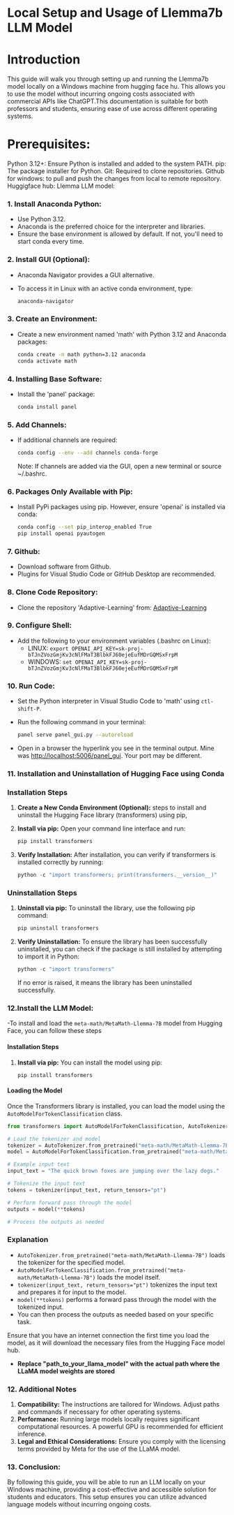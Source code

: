 # Local Setup and Usage of Llemma7b LLM Model

# Introduction
This guide will walk you through setting up and running the Llemma7b model locally on a Windows machine from hugging face hu. This allows you to use the model without incurring ongoing costs associated with commercial APIs like ChatGPT.This documentation is suitable for both professors and students, ensuring ease of use across different operating systems.

# Prerequisites:

Python 3.12+: Ensure Python is installed and added to the system PATH.
pip: The package installer for Python.
Git: Required to clone repositories.
Github for windows: to pull and push the changes from local to remote repository.
Huggigface hub:
Llemma LLM model:

### 1. **Install Anaconda Python:**

   - Use Python 3.12.
   - Anaconda is the preferred choice for the interpreter and libraries.
   - Ensure the base environment is allowed by default. If not, you'll need to start conda every time.

### 2. **Install GUI (Optional):**

   - Anaconda Navigator provides a GUI alternative.
   - To access it in Linux with an active conda environment, type:

     ```bash
     anaconda-navigator
     ```

### 3. **Create an Environment:**

   - Create a new environment named 'math' with Python 3.12 and Anaconda packages:

     ```bash
     conda create -n math python=3.12 anaconda
     conda activate math
     ```

### 4. **Installing Base Software:**

   - Install the 'panel' package:

     ```bash
     conda install panel
     ```

### 5. **Add Channels:**

   - If additional channels are required:

     ```bash
     conda config --env --add channels conda-forge
     ```

     Note: If channels are added via the GUI, open a new terminal or source ~/.bashrc.

### 6. **Packages Only Available with Pip:**

   - Install PyPi packages using pip. However, ensure 'openai' is installed via conda:

     ```bash
     conda config --set pip_interop_enabled True
     pip install openai pyautogen
     ```

### 7. **Github:**

   - Download software from Github.
   - Plugins for Visual Studio Code or GitHub Desktop are recommended.

### 8. **Clone Code Repository:**

   - Clone the repository 'Adaptive-Learning' from: [Adaptive-Learning](https://github.com/Rivier-Computer-Science/Adaptive-Learning)
   
### 9. **Configure Shell:**

   - Add the following to your environment variables (.bashrc on Linux):
     - LINUX: `export OPENAI_API_KEY=sk-proj-bTJnZVozGmjKv3cNlFMaT3BlbkFJ60ejeEufMDrGQMSxFrpM`
     - WINDOWS: `set OPENAI_API_KEY=sk-proj-bTJnZVozGmjKv3cNlFMaT3BlbkFJ60ejeEufMDrGQMSxFrpM`

### 10. **Run Code:**

   - Set the Python interpreter in Visual Studio Code to 'math' using `ctl-shift-P`.
   - Run the following command in your terminal:

     ```bash
     panel serve panel_gui.py --autoreload
     ```

   - Open in a browser the hyperlink you see in the terminal output. Mine was [http://localhost:5006/panel_gui](http://localhost:5006/panel_gui). Your port may be different.

### 11. Installation and Uninstallation of Hugging Face using Conda

### Installation Steps

1. **Create a New Conda Environment (Optional):**
   steps to install and uninstall the Hugging Face library (transformers) using pip,



2. **Install via pip:**
   Open your command line interface and run:

   ```python
   pip install transformers
   ```

3. **Verify Installation:**
   After installation, you can verify if transformers is installed correctly by running:

   ```python
   python -c "import transformers; print(transformers.__version__)"
   ```

### Uninstallation Steps

1. **Uninstall via pip:**
   To uninstall the library, use the following pip command:

   ```python
   pip uninstall transformers
   ```

2. **Verify Uninstallation:**
   To ensure the library has been successfully uninstalled, you can check if the package is still installed by attempting to import it in Python:

   ```python
   python -c "import transformers"
   ```

   If no error is raised, it means the library has been uninstalled successfully.

### 12.**Install the LLM Model:**

-To install and load the `meta-math/MetaMath-Llemma-7B` model from Hugging Face, you can follow these steps

#### Installation Steps

1. **Install via pip:**
   You can install the model using pip:

   ```
   pip install transformers
   ```

#### Loading the Model

Once the Transformers library is installed, you can load the model using the `AutoModelForTokenClassification` class.

```python
from transformers import AutoModelForTokenClassification, AutoTokenizer

# Load the tokenizer and model
tokenizer = AutoTokenizer.from_pretrained("meta-math/MetaMath-Llemma-7B")
model = AutoModelForTokenClassification.from_pretrained("meta-math/MetaMath-Llemma-7B")

# Example input text
input_text = "The quick brown foxes are jumping over the lazy dogs."

# Tokenize the input text
tokens = tokenizer(input_text, return_tensors="pt")

# Perform forward pass through the model
outputs = model(**tokens)

# Process the outputs as needed
```

### Explanation

- `AutoTokenizer.from_pretrained("meta-math/MetaMath-Llemma-7B")` loads the tokenizer for the specified model.
- `AutoModelForTokenClassification.from_pretrained("meta-math/MetaMath-Llemma-7B")` loads the model itself.
- `tokenizer(input_text, return_tensors="pt")` tokenizes the input text and prepares it for input to the model.
- `model(**tokens)` performs a forward pass through the model with the tokenized input.
- You can then process the outputs as needed based on your specific task.

Ensure that you have an internet connection the first time you load the model, as it will download the necessary files from the Hugging Face model hub.

- **Replace "path_to_your_llama_model" with the actual path where the LLaMA model weights are stored**

### 12. **Additional Notes**

1. **Compatibility:** The instructions are tailored for Windows. Adjust paths and commands if necessary for other operating systems.
2. **Performance:** Running large models locally requires significant computational resources. A powerful GPU is recommended for efficient inference.
3. **Legal and Ethical Considerations:** Ensure you comply with the licensing terms provided by Meta for the use of the LLaMA model.

### 13. **Conclusion:**

By following this guide, you will be able to run an LLM locally on your Windows machine, providing a cost-effective and accessible solution for students and educators. This setup ensures you can utilize advanced language models without incurring ongoing costs.
